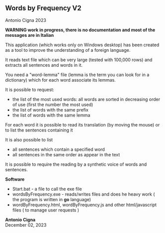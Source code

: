 Words by Frequency V2
---------------------

Antonio Cigna 2023

**WARNING work in progress, there is no documentation and most of the messages are in Italian**

This application (which works only on Windows desktop) has been created as a tool to improve the understanding of a foreign language.

It reads text file which can be very large (tested with 100,000 rows) and extracts all sentences and words in it.

You need a "word-lemma" file (lemma is the term you can look for in a dictionary) which for each word associate its lemmas.

It is possible to request:

* the list of the most used words: all words are sorted in decreasing order of use (first the number the most used)
* the list of words with the same prefix
* the list of words with the same lemma

For each word it is possible to read its translation (by moving the mouse) or to list the sentences containing it

It is also possible to list

* all sentences which contain a specified word
* all sentences in the same order as appear in the text

It is possible to require the reading by a synthetic voice of words and sentences.
  
**Software**
*   Start.bat               - a file to call the exe file   
*   wordsByFrequency.exe    - reads/writes files and does he heavy work ( the program is written in **go** language)    
*   wordByFrequency.html,   wordByFrequency.js and other html/javascript files ( to manage user requests )   
  
     
  
  
**Antonio Cigna**  
December 02, 2023